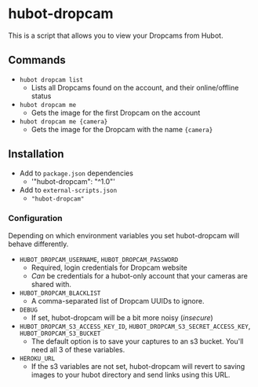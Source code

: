 # hubot-dropcam

This is a script that allows you to view your Dropcams from Hubot.

## Commands

- `hubot dropcam list`
	- Lists all Dropcams found on the account, and their online/offline status
- `hubot dropcam me`
	- Gets the image for the first Dropcam on the account
- `hubot dropcam me {camera}`
	- Gets the image for the Dropcam with the name `{camera}`

## Installation

- Add to `package.json` dependencies
	- '"hubot-dropcam": "^1.0"'
- Add to `external-scripts.json`
	- `"hubot-dropcam"`

### Configuration

Depending on which environment variables you set hubot-dropcam will behave differently.

- `HUBOT_DROPCAM_USERNAME`, `HUBOT_DROPCAM_PASSWORD`
	- Required, login credentials for Dropcam website
	- *Can* be credentials for a hubot-only account that your cameras are shared with.
- `HUBOT_DROPCAM_BLACKLIST`
	- A comma-separated list of Dropcam UUIDs to ignore.
- `DEBUG`
	- If set, hubot-dropcam will be a bit more noisy (*insecure*)
- `HUBOT_DROPCAM_S3_ACCESS_KEY_ID`, `HUBOT_DROPCAM_S3_SECRET_ACCESS_KEY`, `HUBOT_DROPCAM_S3_BUCKET`
	- The default option is to save your captures to an s3 bucket. You'll need all 3 of these variables.
- `HEROKU_URL`
	- If the s3 variables are not set, hubot-dropcam will revert to saving images to your hubot directory and send links using this URL.

